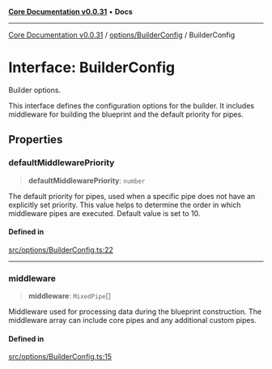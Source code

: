 [**Core Documentation v0.0.31**](../../../README.md) • **Docs**

***

[Core Documentation v0.0.31](../../../modules.md) / [options/BuilderConfig](../README.md) / BuilderConfig

# Interface: BuilderConfig

Builder options.

This interface defines the configuration options for the builder.
It includes middleware for building the blueprint and the default priority for pipes.

## Properties

### defaultMiddlewarePriority

> **defaultMiddlewarePriority**: `number`

The default priority for pipes, used when a specific pipe does not have an explicitly set priority.
This value helps to determine the order in which middleware pipes are executed.
Default value is set to 10.

#### Defined in

[src/options/BuilderConfig.ts:22](https://github.com/stonemjs/core/blob/a25677efd9a5f5a45cc90fda3ed3e87df97e6124/src/options/BuilderConfig.ts#L22)

***

### middleware

> **middleware**: `MixedPipe`[]

Middleware used for processing data during the blueprint construction.
The middleware array can include core pipes and any additional custom pipes.

#### Defined in

[src/options/BuilderConfig.ts:15](https://github.com/stonemjs/core/blob/a25677efd9a5f5a45cc90fda3ed3e87df97e6124/src/options/BuilderConfig.ts#L15)
